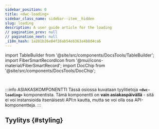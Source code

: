 ```yaml
---
sidebar_position: 0
title: <dwc-loading>
sidebar_class_name: sidebar--item__hidden
slug: loading
description: A user guide article for the loading
// pagination_prev: null
// pagination_next: null
_i18n_hash: 1a281b26e84f26ab54eb363a4b8d4ca6
---
```

import TableBuilder from '@site/src/components/DocsTools/TableBuilder';
import FiberSmartRecordIcon from '@mui/icons-material/FiberSmartRecord';
import DocChip from '@site/src/components/DocsTools/DocChip';

<DocChip chip='shadow' />

<br />

:::info ASIAKASKOMPONENTTI
Tässä osiossa kuvataan tyylitietoja **`<dwc-loading>`** komponentista. Tämä komponentti on **vain asiakaspäivällä** - sitä ei voi instansioida itsenäisesti API:n kautta, mutta se voi olla osa API-komponentteja.
:::

## Tyylitys {#styling}

<TableBuilder name="dwc-loading" clientComponent />

